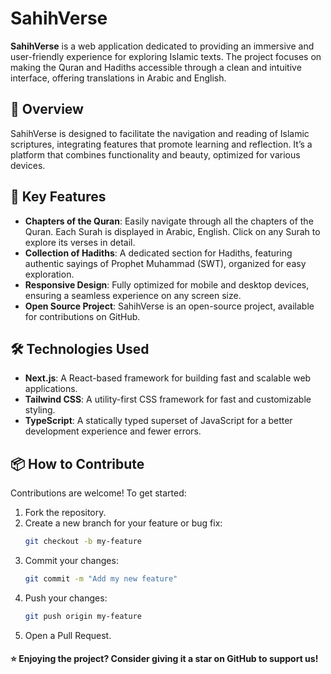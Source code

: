
# SahihVerse

**SahihVerse** is a web application dedicated to providing an immersive and user-friendly experience for exploring Islamic texts. The project focuses on making the Quran and Hadiths accessible through a clean and intuitive interface, offering translations in Arabic and English.
## 📖 Overview

SahihVerse is designed to facilitate the navigation and reading of Islamic scriptures, integrating features that promote learning and reflection. It’s a platform that combines functionality and beauty, optimized for various devices.

## 🚀 Key Features

- **Chapters of the Quran**: Easily navigate through all the chapters of the Quran. Each Surah is displayed in Arabic, English. Click on any Surah to explore its verses in detail.
- **Collection of Hadiths**: A dedicated section for Hadiths, featuring authentic sayings of Prophet Muhammad (SWT), organized for easy exploration.
- **Responsive Design**: Fully optimized for mobile and desktop devices, ensuring a seamless experience on any screen size.
- **Open Source Project**: SahihVerse is an open-source project, available for contributions on GitHub.

## 🛠️ Technologies Used

- **Next.js**: A React-based framework for building fast and scalable web applications.
- **Tailwind CSS**: A utility-first CSS framework for fast and customizable styling.
- **TypeScript**: A statically typed superset of JavaScript for a better development experience and fewer errors.

## 📦 How to Contribute

Contributions are welcome! To get started:

1. Fork the repository.
2. Create a new branch for your feature or bug fix:
   ```bash
   git checkout -b my-feature
    ```
3. Commit your changes:
    ```bash
    git commit -m "Add my new feature"
    ```
4. Push your changes:
    ```bash
    git push origin my-feature
    ```
5. Open a Pull Request.

#### ⭐ Enjoying the project? Consider giving it a star on GitHub to support us!